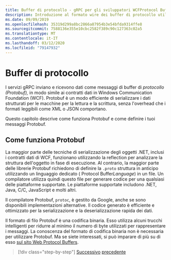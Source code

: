 ```yaml
---
title: Buffer di protocollo - gRPC per gli sviluppatori WCFProtocol Buffers - gRPC for WCF developers
description: Introduzione al formato wire dei buffer di protocollo utilizzato per la rete gRPC.
ms.date: 09/09/2019
ms.openlocfilehash: 35319d299a8bc2866a87954b3e54bfda9314ffe8
ms.sourcegitcommit: 7588136e355e10cbc2582f389c90c127363c02a5
ms.translationtype: MT
ms.contentlocale: it-IT
ms.lasthandoff: 03/12/2020
ms.locfileid: "79147932"
---
```

# <a name="protocol-buffers"></a>Buffer di protocollo

I servizi gRPC inviano e ricevono dati come messaggi di buffer di *protocollo (Protobuf),* in modo simile ai contratti dati in Windows Communication Foundation (WCF). Protobuf è un modo efficiente di serializzare i dati strutturati per le macchine per la lettura e la scrittura, senza l'overhead che i formati leggibili come XML o JSON comportano.

Questo capitolo descrive come funziona Protobuf e come definire i tuoi messaggi Protobuf.

## <a name="how-protobuf-works"></a>Come funziona Protobuf

La maggior parte delle tecniche di serializzazione degli oggetti .NET, inclusi i contratti dati di WCF, funzionano utilizzando la reflection per analizzare la struttura dell'oggetto in fase di esecuzione. Al contrario, la maggior parte delle librerie Protobuf richiedono di definire la `.proto` struttura in anticipo utilizzando un linguaggio dedicato ( Protocol Buffer*Language*) in un file. Un compilatore utilizza quindi questo file per generare codice per una qualsiasi delle piattaforme supportate. Le piattaforme supportate includono .NET, Java, C/C, JavaScript e molti altri.

Il compilatore Protobuf, `protoc`, è gestito da Google, anche se sono disponibili implementazioni alternative. Il codice generato è efficiente e ottimizzato per la serializzazione e la deserializzazione rapida dei dati.

Il formato di filo Protobuf è una codifica binaria. Esso utilizza alcuni trucchi intelligenti per ridurre al minimo il numero di byte utilizzati per rappresentare i messaggi. La conoscenza del formato di codifica binaria non è necessaria per utilizzare Protobuf. Ma se siete interessati, si può imparare di più su di esso [sul sito Web Protocol Buffers](https://developers.google.com/protocol-buffers/docs/encoding).

>[!div class="step-by-step"]
>[Successivo](why-grpc.md)
>[precedente](protobuf-messages.md)
